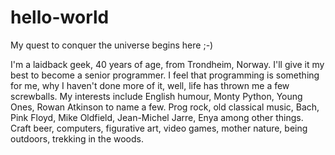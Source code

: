 # hello-world
My quest to conquer the universe begins here ;-)

I'm a laidback geek, 40 years of age, from Trondheim, Norway. I'll give it my best to become a senior programmer. I feel that programming is something for me, why I haven't done more of it, well, life has thrown me a few screwballs. My interests include English humour, Monty Python, Young Ones, Rowan Atkinson to name a few. Prog rock, old classical music, Bach, Pink Floyd, Mike Oldfield, Jean-Michel Jarre, Enya among other things. Craft beer, computers, figurative art, video games, mother nature, being outdoors, trekking in the woods.
